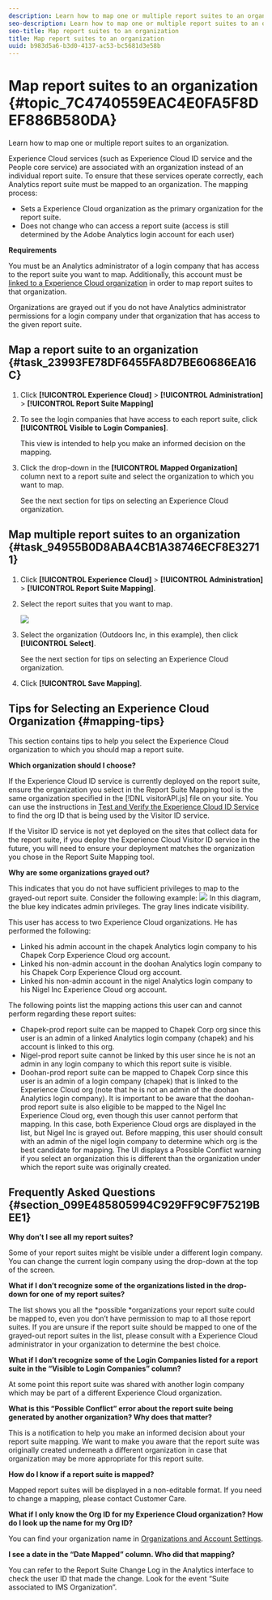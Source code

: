 ```yaml
---
description: Learn how to map one or multiple report suites to an organization.
seo-description: Learn how to map one or multiple report suites to an organization.
seo-title: Map report suites to an organization
title: Map report suites to an organization
uuid: b983d5a6-b3d0-4137-ac53-bc5681d3e58b
---
```


# Map report suites to an organization {#topic_7C4740559EAC4E0FA5F8DEF886B580DA}

Learn how to map one or multiple report suites to an organization.

Experience Cloud services (such as Experience Cloud ID service and the People core service) are associated with an organization instead of an individual report suite. To ensure that these services operate correctly, each Analytics report suite must be mapped to an organization. The mapping process: 

* Sets a Experience Cloud organization as the primary organization for the report suite.
* Does not change who can access a report suite (access is still determined by the Adobe Analytics login account for each user)

**Requirements** 

You must be an Analytics administrator of a login company that has access to the report suite you want to map. Additionally, this account must be [linked to a Experience Cloud organization](../admin-getting-started/organizations.md#topic_C31CB834F109465A82ED57FF0563B3F1) in order to map report suites to that organization. 

Organizations are grayed out if you do not have Analytics administrator permissions for a login company under that organization that has access to the given report suite. 

## Map a report suite to an organization {#task_23993FE78DF6455FA8D7BE60686EA16C}

1. Click **[!UICONTROL Experience Cloud]** > **[!UICONTROL Administration]** > **[!UICONTROL Report Suite Mapping]**

1. To see the login companies that have access to each report suite, click **[!UICONTROL Visible to Login Companies]**.

   This view is intended to help you make an informed decision on the mapping. 

1. Click the drop-down in the **[!UICONTROL Mapped Organization]** column next to a report suite and select the organization to which you want to map.

   See the next section for tips on selecting an Experience Cloud organization.

## Map multiple report suites to an organization {#task_94955B0D8ABA4CB1A38746ECF8E32711}

1. Click **[!UICONTROL Experience Cloud]** > **[!UICONTROL Administration]** > **[!UICONTROL Report Suite Mapping]**.

1. Select the report suites that you want to map.

   ![](assets/rs-mapping-multiple.png) 

1. Select the organization (Outdoors Inc, in this example), then click **[!UICONTROL Select]**.

   See the next section for tips on selecting an Experience Cloud organization. 

1. Click **[!UICONTROL Save Mapping]**.

## Tips for Selecting an Experience Cloud Organization {#mapping-tips}

This section contains tips to help you select the Experience Cloud organization to which you should map a report suite. 

**Which organization should I choose?** 

If the Experience Cloud ID service is currently deployed on the report suite, ensure the organization you select in the Report Suite Mapping tool is the same organization specified in the [!DNL visitorAPI.js] file on your site. You can use the instructions in [Test and Verify the Experience Cloud ID Service](https://docs.adobe.com/content/help/en/id-service/using/implementation-guides/test-verify.html) to find the org ID that is being used by the Visitor ID service. 

If the Visitor ID service is not yet deployed on the sites that collect data for the report suite, if you deploy the Experience Cloud Visitor ID service in the future, you will need to ensure your deployment matches the organization you chose in the Report Suite Mapping tool. 

**Why are some organizations grayed out?** 

This indicates that you do not have sufficient privileges to map to the grayed-out report suite. Consider the following example: 
![](assets/rs-mapping.png) In this diagram, the blue key indicates admin privileges. The gray lines indicate visibility. 

This user has access to two Experience Cloud organizations. He has performed the following: 

* Linked his admin account in the chapek Analytics login company to his Chapek Corp Experience Cloud org account.
* Linked his non-admin account in the doohan Analytics login company to his Chapek Corp Experience Cloud org account.
* Linked his non-admin account in the nigel Analytics login company to his Nigel Inc Experience Cloud org account.

The following points list the mapping actions this user can and cannot perform regarding these report suites: 

* Chapek-prod report suite can be mapped to Chapek Corp org since this user is an admin of a linked Analytics login company (chapek) and his account is linked to this org.
* Nigel-prod report suite cannot be linked by this user since he is not an admin in any login company to which this report suite is visible.
* Doohan-prod report suite can be mapped to Chapek Corp since this user is an admin of a login company (chapek) that is linked to the Experience Cloud org (note that he is not an admin of the doohan Analytics login company). It is important to be aware that the doohan-prod report suite is also eligible to be mapped to the Nigel Inc Experience Cloud org, even though this user cannot perform that mapping. In this case, both Experience Cloud orgs are displayed in the list, but Nigel Inc is grayed out. Before mapping, this user should consult with an admin of the nigel login company to determine which org is the best candidate for mapping. The UI displays a Possible Conflict warning if you select an organization this is different than the organization under which the report suite was originally created.

## Frequently Asked Questions {#section_099E485805994C929FF9C9F75219BEE1}

**Why don’t I see all my report suites?** 

Some of your report suites might be visible under a different login company. You can change the current login company using the drop-down at the top of the screen. 

**What if I don’t recognize some of the organizations listed in the drop-down for one of my report suites?** 

The list shows you all the *possible *organizations your report suite could be mapped to, even you don’t have permission to map to all those report suites. If you are unsure if the report suite should be mapped to one of the grayed-out report suites in the list, please consult with a Experience Cloud administrator in your organization to determine the best choice. 

**What if I don’t recognize some of the Login Companies listed for a report suite in the “Visible to Login Companies” column?** 

At some point this report suite was shared with another login company which may be part of a different Experience Cloud organization. 

**What is this “Possible Conflict” error about the report suite being generated by another organization? Why does that matter?** 

This is a notification to help you make an informed decision about your report suite mapping. We want to make you aware that the report suite was originally created underneath a different organization in case that organization may be more appropriate for this report suite. 

**How do I know if a report suite is mapped?** 

Mapped report suites will be displayed in a non-editable format. If you need to change a mapping, please contact Customer Care. 

**What if I only know the Org ID for my Experience Cloud organization? How do I look up the name for my Org ID?** 

You can find your organization name in [Organizations and Account Settings](https://docs.adobe.com/content/help/en/core-services/interface/manage-users-and-products/organizations.html). 

**I see a date in the “Date Mapped” column. Who did that mapping?** 

You can refer to the Report Suite Change Log in the Analytics interface to check the user ID that made the change. Look for the event “Suite associated to IMS Organization”. 
